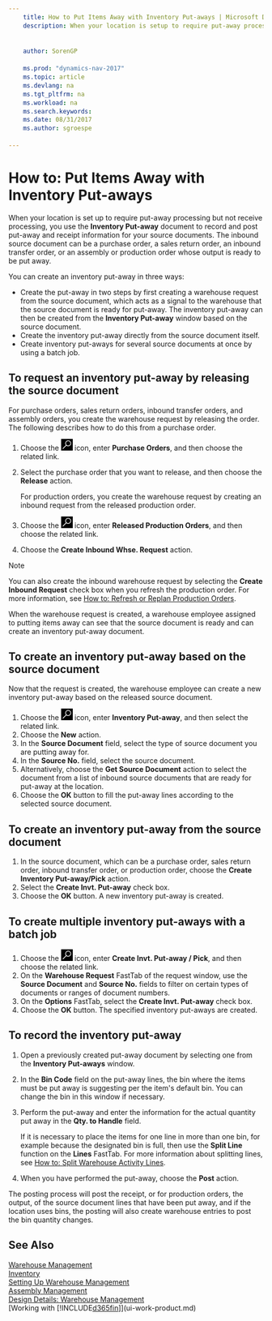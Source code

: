 ```yaml
---
    title: How to Put Items Away with Inventory Put-aways | Microsoft Docs
    description: When your location is setup to require put-away processing but not receive processing, you use the **Inventory Put-away** document to record and post put-away and receipt information for your source documents. The inbound source document can be a purchase order, a sales return order, an inbound transfer order, or a production order whose output is ready for put-away.
    
     
    author: SorenGP

    ms.prod: "dynamics-nav-2017"
    ms.topic: article
    ms.devlang: na
    ms.tgt_pltfrm: na
    ms.workload: na
    ms.search.keywords:
    ms.date: 08/31/2017
    ms.author: sgroespe

---
```

# How to: Put Items Away with Inventory Put-aways
When your location is set up to require put-away processing but not receive processing, you use the **Inventory Put-away** document to record and post put-away and receipt information for your source documents. The inbound source document can be a purchase order, a sales return order, an inbound transfer order, or an assembly or production order whose output is ready to be put away.  

You can create an inventory put-away in three ways:  

- Create the put-away in two steps by first creating a warehouse request from the source document, which acts as a signal to the warehouse that the source document is ready for put-away. The inventory put-away can then be created from the **Inventory Put-away** window based on the source document.  
- Create the inventory put-away directly from the source document itself.  
- Create inventory put-aways for several source documents at once by using a batch job.  

## To request an inventory put-away by releasing the source document
For purchase orders, sales return orders, inbound transfer orders, and assembly orders, you create the warehouse request by releasing the order. The following describes how to do this from a purchase order.  

1.  Choose the ![Search for Page or Report](media/ui-search/search_small.png "Search for Page or Report icon") icon, enter **Purchase Orders**, and then choose the related link.
2. Select the purchase order that you want to release, and then choose the **Release** action.  

    For production orders, you create the warehouse request by creating an inbound request from the released production order.  
3.  Choose the ![Search for Page or Report](media/ui-search/search_small.png "Search for Page or Report icon") icon, enter **Released Production Orders**, and then choose the related link.  
4. Choose the **Create Inbound Whse. Request** action.  

> [!NOTE]  
>  You can also create the inbound warehouse request by selecting the **Create Inbound Request** check box when you refresh the production order. For more information, see [How to: Refresh or Replan Production Orders](production-how-to-replan-refresh-production-orders.md).  

When the warehouse request is created, a warehouse employee assigned to putting items away can see that the source document is ready and can create an inventory put-away document.  

## To create an inventory put-away based on the source document
Now that the request is created, the warehouse employee can create a new inventory put-away based on the released source document.   
1.  Choose the ![Search for Page or Report](media/ui-search/search_small.png "Search for Page or Report icon") icon, enter **Inventory Put-away**, and then select the related link.  
2. Choose the **New** action.  
3. In the **Source Document** field, select the type of source document you are putting away for.  
4. In the **Source No.** field, select the source document.  
5. Alternatively, choose the **Get Source Document** action to select the document from a list of inbound source documents that are ready for put-away at the location.  
6. Choose the **OK** button to fill the put-away lines according to the selected source document.  

## To create an inventory put-away from the source document  
1.  In the source document, which can be a purchase order, sales return order, inbound transfer order, or production order, choose the **Create Inventory Put-away/Pick** action.  
2. Select the **Create Invt. Put-away** check box.
3. Choose the **OK** button. A new inventory put-away is created.

## To create multiple inventory put-aways with a batch job  
1.  Choose the ![Search for Page or Report](media/ui-search/search_small.png "Search for Page or Report icon") icon, enter **Create Invt. Put-away / Pick**, and then choose the related link.  
2.  On the **Warehouse Request** FastTab of the request window, use the **Source Document** and **Source No.** fields to filter on certain types of documents or ranges of document numbers.  
3.  On the **Options** FastTab, select the **Create Invt. Put-away** check box.
4.  Choose the **OK** button. The specified inventory put-aways are created.

## To record the inventory put-away  
1. Open a previously created put-away document by selecting one from the **Inventory Put-aways** window.  
2. In the **Bin Code** field on the put-away lines, the bin where the items must be put away is suggesting per the item's default bin. You can change the bin in this window if necessary.  
3. Perform the put-away and enter the information for the actual quantity put away in the **Qty. to Handle** field.

    If it is necessary to place the items for one line in more than one bin, for example because the designated bin is full, then use the **Split Line** function on the **Lines** FastTab. For more information about splitting lines, see [How to: Split Warehouse Activity Lines](warehouse-how-to-split-warehouse-activity-lines.md).  
4. When you have performed the put-away, choose the **Post** action.  

The posting process will post the receipt, or for production orders, the output, of the source document lines that have been put away, and if the location uses bins, the posting will also create warehouse entries to post the bin quantity changes.

## See Also  
[Warehouse Management](warehouse-manage-warehouse.md)  
[Inventory](inventory-manage-inventory.md)  
[Setting Up Warehouse Management](warehouse-setup-warehouse.md)     
[Assembly Management](assembly-assemble-items.md)    
[Design Details: Warehouse Management](design-details-warehouse-management.md)  
[Working with [!INCLUDE[d365fin](includes/d365fin_md.md)]](ui-work-product.md)  
